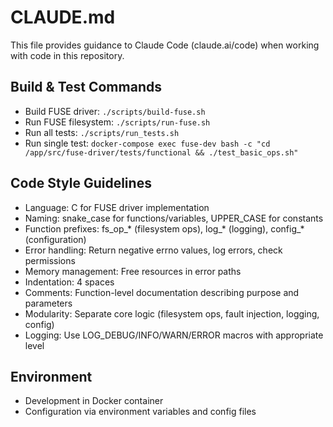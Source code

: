 # CLAUDE.md

This file provides guidance to Claude Code (claude.ai/code) when working with code in this repository.

## Build & Test Commands
- Build FUSE driver: `./scripts/build-fuse.sh` 
- Run FUSE filesystem: `./scripts/run-fuse.sh`
- Run all tests: `./scripts/run_tests.sh`
- Run single test: `docker-compose exec fuse-dev bash -c "cd /app/src/fuse-driver/tests/functional && ./test_basic_ops.sh"`

## Code Style Guidelines
- Language: C for FUSE driver implementation
- Naming: snake_case for functions/variables, UPPER_CASE for constants
- Function prefixes: fs_op_* (filesystem ops), log_* (logging), config_* (configuration)
- Error handling: Return negative errno values, log errors, check permissions
- Memory management: Free resources in error paths
- Indentation: 4 spaces
- Comments: Function-level documentation describing purpose and parameters
- Modularity: Separate core logic (filesystem ops, fault injection, logging, config)
- Logging: Use LOG_DEBUG/INFO/WARN/ERROR macros with appropriate level

## Environment
- Development in Docker container
- Configuration via environment variables and config files